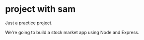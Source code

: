 # project with sam
Just a practice project.

We're going to build a stock market app using Node and Express. 
